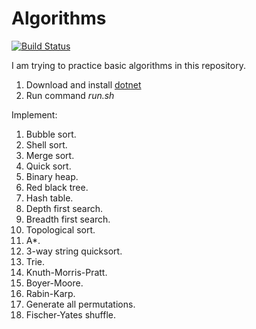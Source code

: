 # Algorithms

[![Build Status](https://travis-ci.com/hapass/algorithms.svg?branch=master)](https://travis-ci.com/hapass/algorithms)

I am trying to practice basic algorithms in this repository.

1. Download and install [dotnet](https://dotnet.microsoft.com/download)
1. Run command *run.sh*

Implement:

1. Bubble sort.
1. Shell sort.
1. Merge sort.
1. Quick sort.
1. Binary heap.
1. Red black tree.
1. Hash table.
1. Depth first search.
1. Breadth first search.
1. Topological sort.
1. A*.
1. 3-way string quicksort.
1. Trie.
1. Knuth-Morris-Pratt.
1. Boyer-Moore.
1. Rabin-Karp.
1. Generate all permutations.
1. Fischer-Yates shuffle.